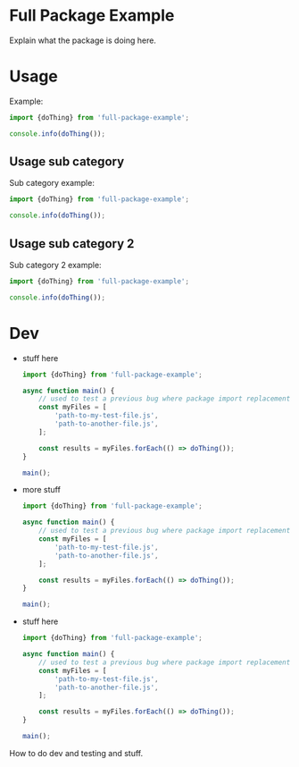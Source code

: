# Full Package Example

Explain what the package is doing here.

# Usage

<!-- this comment has no links -->

Example:

<!-- example-link: src/readme-examples/index-filename-import.example.ts -->

```TypeScript
import {doThing} from 'full-package-example';

console.info(doThing());
```

## Usage sub category

Sub category example:

<!-- example-link: src/readme-examples/no-index-filename-import.example.ts -->

```TypeScript
import {doThing} from 'full-package-example';

console.info(doThing());
```

## Usage sub category 2

Sub category 2 example:

<!-- example-link: src/readme-examples/no-trailing-slash-import.example.ts -->

```TypeScript
import {doThing} from 'full-package-example';

console.info(doThing());
```

# Dev

-   stuff here
    <!-- example-link: src/readme-examples/with-string-array.example.ts -->

    ```TypeScript
    import {doThing} from 'full-package-example';

    async function main() {
        // used to test a previous bug where package import replacements were too loose
        const myFiles = [
            'path-to-my-test-file.js',
            'path-to-another-file.js',
        ];

        const results = myFiles.forEach(() => doThing());
    }

    main();
    ```

-   more stuff
    <!-- example-link: src/readme-examples/with-string-array.example.ts -->

    ```TypeScript
    import {doThing} from 'full-package-example';

    async function main() {
        // used to test a previous bug where package import replacements were too loose
        const myFiles = [
            'path-to-my-test-file.js',
            'path-to-another-file.js',
        ];

        const results = myFiles.forEach(() => doThing());
    }

    main();
    ```

-   stuff here
    <!-- example-link: src/readme-examples/with-string-array.example.ts -->

    ```TypeScript
    import {doThing} from 'full-package-example';

    async function main() {
        // used to test a previous bug where package import replacements were too loose
        const myFiles = [
            'path-to-my-test-file.js',
            'path-to-another-file.js',
        ];

        const results = myFiles.forEach(() => doThing());
    }

    main();
    ```

How to do dev and testing and stuff.

